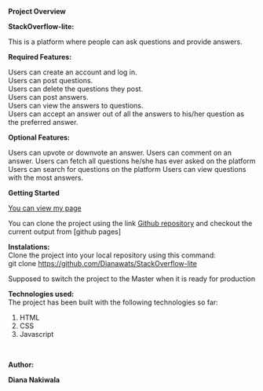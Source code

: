 <strong>Project Overview</strong><br>

 <strong>StackOverflow-lite:</strong> <br>
 
This is a platform where people can ask questions and provide answers.


<strong>Required Features:</strong> <br>
 
Users can create an account and log in. <br>
Users can post questions.<br>
Users can delete the questions they post.<br>
Users can post answers.<br> 
Users can view the answers to questions.<br>
Users can accept an answer out of all the answers to his/her question as the preferred answer. <br>

<strong>Optional Features:</strong><br>

Users can upvote or downvote an answer. 
Users can comment on an answer. 
Users can fetch all questions he/she has ever asked on the platform 
Users can search for questions on the platform Users can view questions with the most answers.

<strong>Getting Started</strong><br>

[You can view my page](https://github.com/Dianawats.io/StackOverflow-lite/UI)<br>


You can clone the project using the link <a href = "https://github.com/Dianawats/StackOverflow-lite">Github repository</a> and checkout the current output from [github pages]

<strong>Instalations:</strong><br>
Clone the project into your local repository using this command:<br>
git clone https://github.com/Dianawats/StackOverflow-lite<br>

Supposed to switch the project to the Master when it is ready for production<br>

<strong>Technologies used:</strong><br>
The project has been built with the following technologies so far:<br>
<ol>
    <li>HTML</li>
    <li>CSS</li>
    <li>Javascript</li>
</ol>

<br>

<strong>Author:</strong><br>

<Strong>Diana Nakiwala</strong>


